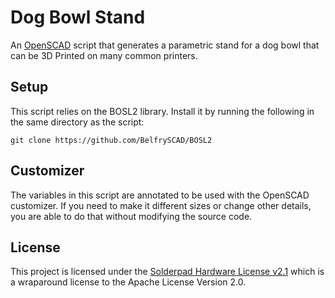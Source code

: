 # Dog Bowl Stand

An [OpenSCAD](https://openscad.org/) script that generates a parametric stand for a dog bowl that can be 3D Printed on many common printers.

## Setup

This script relies on the BOSL2 library.
Install it by running the following in the same directory as the script:

```
git clone https://github.com/BelfrySCAD/BOSL2
```

## Customizer

The variables in this script are annotated to be used with the OpenSCAD customizer.
If you need to make it different sizes or change other details, you are able to do that without modifying the source code.

## License 

This project is licensed under the [Solderpad Hardware License v2.1](http://solderpad.org/licenses/SHL-2.1/) which is a wraparound license to the Apache License Version 2.0. 